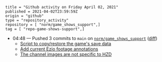 ```
title = "Github activity on Friday April 02, 2021"
published = 2021-04-02T23:59:59Z
origin = "github"
type = "repository_activity"
repository = [ "norm/game_shows_support",]
tag = [ "repo-game-shows-support",]
```

* 04:48 — Pushed 3 commits to `main` on [`norm/game_shows_support`](https://github.com/norm/game_shows_support) ([diff](https://github.com/norm/game_shows_support/compare/d921f2c3d50fd0e0216409727b1cb5e04d4c1715..95c9ec2b2cfcc29783400c663e2b6d4d134a471c))
  * [Script to copy/restore the game's save data](https://github.com/norm/game_shows_support/commit/7e62f062ea33190be55b527e2a89a60a06bfff2a)
  * [Add current Ezio footage annotations](https://github.com/norm/game_shows_support/commit/0bfe0dc4b705e2779b93b2a3c51277f475b43eea)
  * [The channel images are not specific to HZD](https://github.com/norm/game_shows_support/commit/95c9ec2b2cfcc29783400c663e2b6d4d134a471c)
